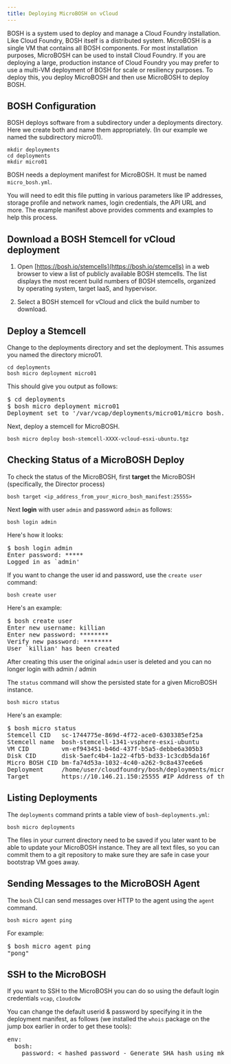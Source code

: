 ```yaml
---
title: Deploying MicroBOSH on vCloud
---
```


BOSH is a system used to deploy and manage a Cloud Foundry installation. Like Cloud Foundry, BOSH itself is a distributed system. MicroBOSH is a single VM that contains all BOSH components. For most installation purposes, MicroBOSH can be used to install Cloud Foundry.
If you are deploying a large, production instance of Cloud Foundry you may prefer to use a multi-VM deployment of BOSH for scale or resiliency purposes. To deploy this, you deploy MicroBOSH and then use MicroBOSH to deploy BOSH.

## <a id="bosh"></a>BOSH Configuration ##

BOSH deploys software from a subdirectory under a deployments directory.
Here we create both and name them appropriately. (In our example we named the subdirectory micro01).

	mkdir deployments
	cd deployments
	mkdir micro01

BOSH needs a deployment manifest for MicroBOSH.
It must be named `micro_bosh.yml`.

You will need to edit this file putting in various parameters like IP addresses, storage profile and network names, login credentials, the API URL and more. The example manifest above provides comments and examples to help this process.

## <a id="download"></a>Download a BOSH Stemcell for vCloud deployment ###

1. Open [https://bosh.io/stemcells](https://bosh.io/stemcells) in a web browser
to view a list of publicly available BOSH stemcells.
The list displays the most recent build numbers of BOSH stemcells, organized by operating system, target IaaS, and hypervisor.

1. Select a BOSH stemcell for vCloud and click the build number to download.

## <a id="deploy-stemcell"></a> Deploy a Stemcell ###

Change to the deployments directory and set the deployment. This assumes you named the directory micro01.

	cd deployments
	bosh micro deployment micro01

This should give you output as follows:

<pre class="terminal">
$ cd deployments
$ bosh micro deployment micro01
Deployment set to '/var/vcap/deployments/micro01/micro_bosh.yml'
</pre>

Next, deploy a stemcell for MicroBOSH.

	bosh micro deploy bosh-stemcell-XXXX-vcloud-esxi-ubuntu.tgz


## <a id="verify"></a>Checking Status of a MicroBOSH Deploy ##

To check the status of the MicroBOSH, first **target** the MicroBOSH (specifically, the Director process)

	bosh target <ip_address_from_your_micro_bosh_manifest:25555>


Next **login** with user `admin` and password `admin` as follows:

	bosh login admin

Here's how it looks:
<pre class="terminal">
$ bosh login admin
Enter password: *****
Logged in as `admin'
</pre>

If you want to change the user id and password, use the `create user` command:

	bosh create user

Here's an example:

<pre class="terminal">
$ bosh create user
Enter new username: killian
Enter new password: ********
Verify new password: ********
User `killian' has been created
</pre>

After creating this user the original `admin` user is deleted and you can no longer login with admin / admin

The `status` command will show the persisted state for a given MicroBOSH
instance.

	bosh micro status

Here's an example:
<pre class="terminal">
$ bosh micro status
Stemcell CID   sc-1744775e-869d-4f72-ace0-6303385ef25a
Stemcell name  bosh-stemcell-1341-vsphere-esxi-ubuntu
VM CID         vm-ef943451-b46d-437f-b5a5-debbe6a305b3
Disk CID       disk-5aefc4b4-1a22-4fb5-bd33-1c3cdb5da16f
Micro BOSH CID bm-fa74d53a-1032-4c40-a262-9c8a437ee6e6
Deployment     /home/user/cloudfoundry/bosh/deployments/micro\_bosh/micro\_bosh.yml
Target         https://10.146.21.150:25555 #IP Address of the Director
</pre>

## <a id="listing"></a>Listing Deployments ##

The `deployments` command prints a table view of `bosh-deployments.yml`:

	bosh micro deployments

The files in your current directory need to be saved if you later want to be able to update your MicroBOSH instance. They are all text files, so you can commit them to a git repository to make sure they are safe in case your bootstrap VM goes away.

## <a id="send-message"></a>Sending Messages to the MicroBOSH Agent ##

The `bosh` CLI can send messages over HTTP to the agent using the `agent`
command.

	bosh micro agent ping

For example:

<pre class="terminal">
$ bosh micro agent ping
"pong"
</pre>

## <a id="ssh"></a>SSH to the MicroBOSH ##

If you want to SSH to the MicroBOSH you can do so using the default login credentials `vcap`, `c1oudc0w`

You can change the default userid & password by specifying it in the deployment manifest, as follows (we installed the `whois` package on the jump box earlier in order to get these tools):

<pre class="terminal">
env:
  bosh:
    password: < hashed password - Generate SHA hash using mkpasswd -m sha-512 >
</pre>



